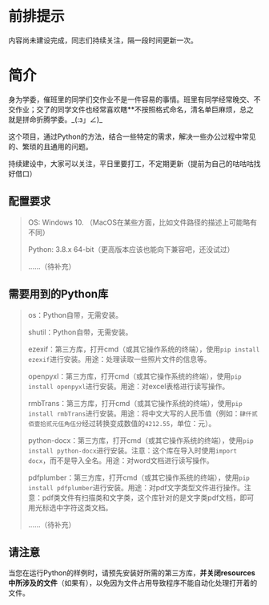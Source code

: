 # 前排提示

内容尚未建设完成，同志们持续关注，隔一段时间更新一次。

# 简介

身为学委，催班里的同学们交作业不是一件容易的事情。班里有同学经常晚交、不交作业；交了的同学文件也经常喜欢瞎**不按照格式命名，清名单巨麻烦，总之就是拼命折腾学委。\_(:з」∠)\_

这个项目，通过Python的方法，结合一些特定的需求，解决一些办公过程中常见的、繁琐的且通用的问题。

持续建设中，大家可以关注，平日里要打工，不定期更新（提前为自己的咕咕咕找好借口）

## 配置要求

> OS: Windows 10. （MacOS在某些方面，比如文件路径的描述上可能略有不同）
>
> Python: 3.8.x 64-bit（更高版本应该也能向下兼容吧，还没试过）
>
> ......（待补充）

## 需要用到的Python库

>  os：Python自带，无需安装。
>
>  shutil：Python自带，无需安装。
>
>  ezexif：第三方库，打开cmd（或其它操作系统的终端），使用``pip install ezexif``进行安装。用途：处理读取一些照片文件的信息等。
>
>  openpyxl：第三方库，打开cmd（或其它操作系统的终端），使用``pip install openpyxl``进行安装。用途：对excel表格进行读写操作。
>
>  rmbTrans：第三方库，打开cmd（或其它操作系统的终端），使用``pip install rmbTrans``进行安装。用途：将中文大写的人民币值（例如：``肆仟贰佰壹拾贰元伍角伍分``经过转换变成数值的``4212.55``，单位：元）。
>
>  python-docx：第三方库，打开cmd（或其它操作系统的终端），使用``pip install python-docx``进行安装。注意：这个库在导入时使用``import docx``，而不是导入全名。用途：对word文档进行读写操作。
>  
>  pdfplumber：第三方库，打开cmd（或其它操作系统的终端），使用``pip install pdfplumber``进行安装。用途：对pdf文字类型文件进行操作。注意：pdf类文件有扫描类和文字类，这个库针对的是文字类pdf文档，即可用光标选中字符这类文档。
> 
>  ......（待补充）

## 请注意

当您在运行Python的样例时，请预先安装好所需的第三方库，**并关闭resources中所涉及的文件**（如果有），以免因为文件占用导致程序不能自动化处理打开着的文件。
